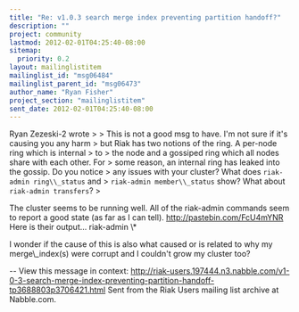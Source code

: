 ```yaml
---
title: "Re: v1.0.3 search merge index preventing partition handoff?"
description: ""
project: community
lastmod: 2012-02-01T04:25:40-08:00
sitemap:
  priority: 0.2
layout: mailinglistitem
mailinglist_id: "msg06484"
mailinglist_parent_id: "msg06473"
author_name: "Ryan Fisher"
project_section: "mailinglistitem"
sent_date: 2012-02-01T04:25:40-08:00
---
```


Ryan Zezeski-2 wrote
&gt; 
&gt; This is not a good msg to have. I'm not sure if it's causing you any harm
&gt; but Riak has two notions of the ring. A per-node ring which is internal
&gt; to
&gt; the node and a gossiped ring which all nodes share with each other. For
&gt; some reason, an internal ring has leaked into the gossip. Do you notice
&gt; any issues with your cluster? What does `riak-admin ring\\_status` and
&gt; `riak-admin member\\_status` show? What about `riak-admin transfers`?
&gt; 

The cluster seems to be running well. All of the riak-admin commands seem
to report a good state (as far as I can tell). 
http://pastebin.com/FcU4mYNR Here is their output... riak-admin \\* 

I wonder if the cause of this is also what caused or is related to why my
merge\\_index(s) were corrupt and I couldn't grow my cluster too?


--
View this message in context: 
http://riak-users.197444.n3.nabble.com/v1-0-3-search-merge-index-preventing-partition-handoff-tp3688803p3706421.html
Sent from the Riak Users mailing list archive at Nabble.com.

